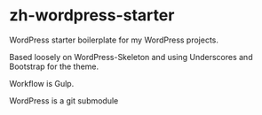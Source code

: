 # zh-wordpress-starter
WordPress starter boilerplate for my WordPress projects.

Based loosely on WordPress-Skeleton and using Underscores and Bootstrap for the theme.

Workflow is Gulp.

WordPress is a git submodule
